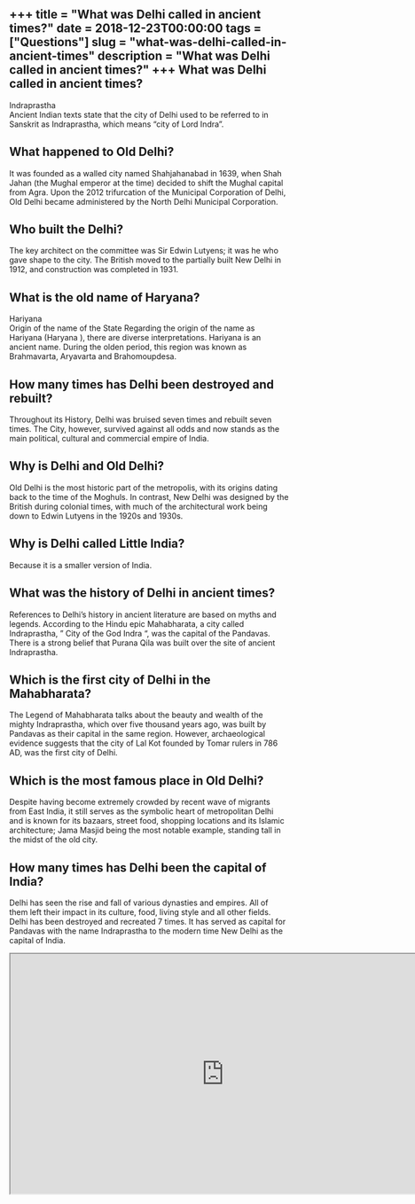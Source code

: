 +++
title = "What was Delhi called in ancient times?"
date = 2018-12-23T00:00:00
tags = ["Questions"]
slug = "what-was-delhi-called-in-ancient-times"
description = "What was Delhi called in ancient times?"
+++
What was Delhi called in ancient times?
---------------------------------------

Indraprastha  
Ancient Indian texts state that the city of Delhi used to be referred to in Sanskrit as Indraprastha, which means “city of Lord Indra”.

What happened to Old Delhi?
---------------------------

It was founded as a walled city named Shahjahanabad in 1639, when Shah Jahan (the Mughal emperor at the time) decided to shift the Mughal capital from Agra. Upon the 2012 trifurcation of the Municipal Corporation of Delhi, Old Delhi became administered by the North Delhi Municipal Corporation.

Who built the Delhi?
--------------------

The key architect on the committee was Sir Edwin Lutyens; it was he who gave shape to the city. The British moved to the partially built New Delhi in 1912, and construction was completed in 1931.

What is the old name of Haryana?
--------------------------------

Hariyana  
Origin of the name of the State Regarding the origin of the name as Hariyana (Haryana ), there are diverse interpretations. Hariyana is an ancient name. During the olden period, this region was known as Brahmavarta, Aryavarta and Brahomoupdesa.

How many times has Delhi been destroyed and rebuilt?
----------------------------------------------------

Throughout its History, Delhi was bruised seven times and rebuilt seven times. The City, however, survived against all odds and now stands as the main political, cultural and commercial empire of India.

Why is Delhi and Old Delhi?
---------------------------

Old Delhi is the most historic part of the metropolis, with its origins dating back to the time of the Moghuls. In contrast, New Delhi was designed by the British during colonial times, with much of the architectural work being down to Edwin Lutyens in the 1920s and 1930s.

Why is Delhi called Little India?
---------------------------------

Because it is a smaller version of India.

What was the history of Delhi in ancient times?
-----------------------------------------------

References to Delhi’s history in ancient literature are based on myths and legends. According to the Hindu epic Mahabharata, a city called Indraprastha, ” City of the God Indra “, was the capital of the Pandavas. There is a strong belief that Purana Qila was built over the site of ancient Indraprastha.

Which is the first city of Delhi in the Mahabharata?
----------------------------------------------------

The Legend of Mahabharata talks about the beauty and wealth of the mighty Indraprastha, which over five thousand years ago, was built by Pandavas as their capital in the same region. However, archaeological evidence suggests that the city of Lal Kot founded by Tomar rulers in 786 AD, was the first city of Delhi.

Which is the most famous place in Old Delhi?
--------------------------------------------

Despite having become extremely crowded by recent wave of migrants from East India, it still serves as the symbolic heart of metropolitan Delhi and is known for its bazaars, street food, shopping locations and its Islamic architecture; Jama Masjid being the most notable example, standing tall in the midst of the old city.

How many times has Delhi been the capital of India?
---------------------------------------------------

Delhi has seen the rise and fall of various dynasties and empires. All of them left their impact in its culture, food, living style and all other fields. Delhi has been destroyed and recreated 7 times. It has served as capital for Pandavas with the name Indraprastha to the modern time New Delhi as the capital of India.

<iframe allow="accelerometer; autoplay; clipboard-write; encrypted-media; gyroscope; picture-in-picture" allowfullscreen="" class="__youtube_prefs__  epyt-is-override  no-lazyload" data-no-lazy="1" data-origheight="433" data-origwidth="770" data-skipgform_ajax_framebjll="" height="433" id="_ytid_70529" loading="lazy" src="https://www.youtube.com/embed/MZdeHvoROL4?enablejsapi=1&autoplay=0&cc_load_policy=0&cc_lang_pref=&iv_load_policy=1&loop=0&modestbranding=0&rel=1&fs=1&playsinline=0&autohide=2&theme=dark&color=red&controls=1&" title="YouTube player" width="770"></iframe>